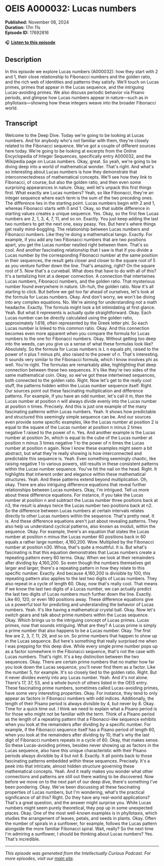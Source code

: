 # OEIS A000032: Lucas numbers

**Published:** November 08, 2024  
**Duration:** 17m 11s  
**Episode ID:** 17692816

🎧 **[Listen to this episode](https://intellectuallycurious.buzzsprout.com/2529712/episodes/17692816-oeis-a000032-lucas-numbers)**

## Description

In this episode we explore Lucas numbers (A000032): how they start with 2 and 1, their close relationship to Fibonacci numbers and the golden ratio, and the rich web of identities and patterns they satisfy. We’ll touch on Lucas primes, primes that appear in the Lucas sequence, and the intriguing Lucas-avoiding primes. We also discuss periodic behavior via Pisano periods, and glimpse how Lucas numbers appear in nature—such as in phyllotaxis—showing how these integers weave into the broader Fibonacci world.

## Transcript

Welcome to the Deep Dive. Today we're going to be looking at Lucas numbers. And for anybody who's not familiar with them, they're closely related to the Fibonacci sequence. We've got a couple of different sources here today. We're going to be looking at excerpts from the Online Encyclopedia of Integer Sequences, specifically entry A000032, and the Wikipedia page on Lucas numbers. Okay, great. So yeah, we're going to be diving deep into a world of mathematical wonder. That's right. And what's so interesting about Lucas numbers is how they demonstrate that interconnectedness of mathematical concepts. We'll see how they link to Fibonacci, of course, but also the golden ratio, and then even some surprising appearances in nature. Okay, well let's unpack this first things first. What exactly are Lucas numbers? Yeah, so like Fibonacci, they're an integer sequence where each term is the sum of the two preceding ones. The difference lies in the starting point. Lucas numbers begin with 2 and 1, whereas Fibonacci starts with 0 and 1. Okay, so that subtle difference in starting values creates a unique sequence. Yes. Okay, so the first few Lucas numbers are 2, 1, 3, 4, 7, 11, and so on. Exactly. You just keep adding the last two numbers to get the next one, easy peasy. Yes. But here's where things get really mind-boggling. The relationship between Lucas numbers and Fibonacci numbers. Like they're doing a mathematical tango. Exactly. For example, if you add any two Fibonacci numbers that are two positions apart, you get the Lucas number nestled right between them. That's so cool. And another fascinating relationship that I saw is that if you divide a Lucas number by the corresponding Fibonacci number at the same position in their sequences, the result gets closer and closer to the square root of 5 as you venture further down the line. That's amazing, right? On the square root of 5. Now that's a curveball. What does that have to do with all of this? It's a tantalizing hint at a deeper connection. A connection that intertwines Lucas numbers, Fibonacci numbers, and the golden ratio. That mysterious number found everywhere in nature. Uh-huh, the golden ratio. Now it's all starting to click. But before we get too far ahead of ourselves, let's look at the formula for Lucas numbers. Okay. And don't worry, we won't be diving into any complex equations. No. We're aiming for understanding not a math headache. Exactly. The formula might look a bit intimidating at first glance. Yeah. But what it represents is actually quite straightforward. Okay. Each Lucas number can be directly calculated using the golden ratio, approximately 1.618, often represented by the Greek letter phi. So each Lucas number is linked to this common ratio. Okay. And this connection becomes even more apparent when you compare the formula for Lucas numbers to the one for Fibonacci numbers. Okay. Without getting too deep into the weeds, can you give us a sense of what these formulas look like? Absolutely. So the formula for Lucas numbers is L n equals phi, raised to the power of n plus 1 minus phi, also raised to the power of n. That's interesting. It sounds very similar to the Fibonacci formula, which I know involves phi as well. You're right. The formulas are remarkably alike, highlighting that deep connection between these two sequences. It's like they're two sides of the same mathematical coin. Okay, so we've got these intertwined sequences, both connected to the golden ratio. Right. Now let's get to the really cool stuff, the patterns hidden within the Lucas number sequence itself. Right. Our sources point out these fascinating multiplication and difference patterns. For example, if you have an odd number, let's call it m, then the Lucas number at position n will always divide evenly into the Lucas number at position n times. Precisely. And this is just one example of the many fascinating patterns within Lucas numbers. Yeah. It shows how predictable and structured this seemingly simple sequence can be. And our sources even provide some specific examples, like the Lucas number at position 2 is equal to the square of the Lucas number at position n minus 2 times negative 1 raised to the power of n. Yes. And another example is the Lucas number at position 3n, which is equal to the cube of the Lucas number at position n minus 3 times negative 1 to the power of n times the Lucas number at position n again. Now I know these examples might seem a bit abstract, but what they're really showing is how interconnected and predictable this sequence is. Yeah. Even something seemingly chaotic, like raising negative 1 to various powers, still results in these consistent patterns within the Lucas number sequence. You've hit the nail on the head. Right. It highlights that inherent order and elegance within these mathematical structures. Yeah. And these patterns extend beyond multiplication. Oh, okay. There are also intriguing difference equations that reveal further relationships between Lucas numbers. Okay, I'm intrigued. Tell us more about these difference equations. For instance, if you take the Lucas number at position n and subtract the Lucas number three positions back at n3, the result is always twice the Lucas number two positions back at n2. So the difference between Lucas numbers at certain intervals relates directly to other Lucas numbers within the sequence. That's pretty neat. It is. And these difference equations aren't just about revealing patterns. They also help us understand cyclical patterns, also known as moduli, within the sequence. Okay. For example, there's an equation that states the Lucas number at position n minus the Lucas number 60 positions back in 60 equals a rather large number, 4,160,200. Wow. Multiplied by the Fibonacci number at position n30. Whoa, that's quite a mouthful. It is. But what's fascinating is that this equation demonstrates that Lucas numbers create a repeating pattern every 60 terms. Okay. When we look at their remainders after dividing by 4,160,200. So even though the numbers themselves get larger and larger, there's a repeating pattern in how they relate to this specific number. Exactly. And because 4,160,200 is divisible by 100, this repeating pattern also applies to the last two digits of Lucas numbers. They also repeat in a cycle of length 60. Okay, now that's really cool. That means if we know the last two digits of a Lucas number, we can actually predict the last two digits of Lucas numbers much further down the line. Exactly. Like 60, 120, or even 180 positions away. These difference equations give us a powerful tool for predicting and understanding the behavior of Lucas numbers. Yeah. It's like having a mathematical crystal ball. Okay. Now let's switch gears and talk about prime numbers within the Lucas sequence. Okay. Which brings us to the intriguing concept of Lucas primes. Lucas primes, now that sounds intriguing. What are they? A Lucas prime is simply a prime number that also happens to be a Lucas number. Okay. The first few are 2, 3, 7, 11, 29, and so on. So prime numbers that happen to show up in the Lucas sequence. But here's something that really surprised me when I was prepping for this deep dive. While every single prime number pops up as a factor somewhere in the Fibonacci sequence, that's not the case with Lucas numbers. That's right. It's a key distinction between the two sequences. Okay. There are certain prime numbers that no matter how far you look down the Lucas sequence, you'll never find them as a factor. Like the number 5, for example. It's so closely tied to the golden ratio. Right. But it never divides evenly into any Lucas number. Yeah. And it's not alone. There's 17, 37, 53, and a whole bunch of others listed in the OEIS entry. These fascinating prime numbers, sometimes called Lucas-avoiding primes, have some very interesting properties. Okay. For instance, they tend to only appear as factors in Fibonacci numbers with odd indices. Additionally, the length of their Pisano period is always divisible by 4, but never by 8. Okay. Time for a quick time out. I think we need to explain what a Pisano period is for those who might not be familiar with the term. Think of a Pisano period as the length of a repeating pattern that a Fibonacci-like sequence exhibits when you look at the remainders after dividing by a specific number. For example, if the Fibonacci sequence itself has a Pisano period of length 60, when you look at the remainders after dividing by 10, that's why the last digit of Fibonacci numbers repeats in a cycle of 60. Okay, that makes sense. So these Lucas-avoiding primes, besides never showing up as factors in the Lucas sequence, also have this unique characteristic with their Pisano periods always divisible by 4 but not 8. Exactly. It all points back to those fascinating patterns embedded within these sequences. Precisely. It's a peek into that intricate, almost hidden structure governing these mathematical concepts. Yeah. And it really makes you wonder what other connections and patterns are still out there waiting to be discovered. Now before we move on to the next part of our deep dive, there's something I've been pondering. Okay. We've been discussing all these fascinating properties of Lucas numbers, but I'm wondering, what's the practical significance of all this? Right. Do they have any real-world applications? That's a great question, and the answer might surprise you. While Lucas numbers might seem purely theoretical, they pop up in some unexpected places. Okay. One of the most well-known examples is in phyllotaxis, which studies the arrangement of leaves, petals, and seeds in plants. Okay. Often the number of spirals in a sunflower, for example, follows the Lucas pattern alongside the more familiar Fibonacci spiral. Wait, really? So the next time I'm admiring a sunflower, I should be thinking about Lucas numbers? Yes. That's incredible.

---
*This episode was generated from the Intellectually Curious Podcast. For more episodes, visit our [main site](https://intellectuallycurious.buzzsprout.com).*
